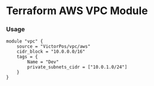 # Terraform AWS VPC Module 

### Usage 
```
module "vpc" {
    source = "VictorPos/vpc/aws"
    cidr_block = "10.0.0.0/16"
    tags = {
        Name = "Dev"
        private_subnets_cidr = ["10.0.1.0/24"]
    }
}
```